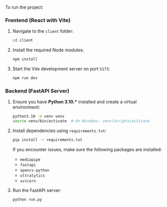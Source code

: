 To run the project:

### **Frontend (React with Vite)**

1. Navigate to the `client` folder:

   ```bash
   cd client
   ```
2. Install the required Node modules:

   ```bash
   npm install
   ```
3. Start the Vite development server on port `5173`:

   ```bash
   npm run dev
   ```

### **Backend (FastAPI Server)**

1. Ensure you have **Python 3.10.\*** installed and create a virtual environment:

   ```bash
   python3.10 -m venv venv
   source venv/bin/activate  # On Windows: venv\Scripts\activate
   ```

2. Install dependencies using `requirements.txt`:

   ```bash
   pip install -r requirements.txt
   ```

   If you encounter issues, make sure the following packages are installed:

   * `mediapipe`
   * `fastapi`
   * `opencv-python`
   * `ultralytics`
   * `uvicorn`

3. Run the FastAPI server:

   ```bash
   python run.py
   ```
